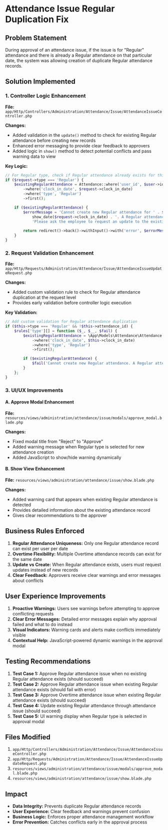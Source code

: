 # Attendance Issue Regular Duplication Fix

## Problem Statement
During approval of an attendance issue, if the issue is for "Regular" attendance and there is already a Regular attendance on that particular date, the system was allowing creation of duplicate Regular attendance records.

## Solution Implemented

### 1. Controller Logic Enhancement
**File:** `app/Http/Controllers/Administration/Attendance/Issue/AttendanceIssueController.php`

**Changes:**
- Added validation in the `update()` method to check for existing Regular attendance before creating new records
- Enhanced error messaging to provide clear feedback to approvers
- Added logic in `show()` method to detect potential conflicts and pass warning data to view

**Key Logic:**
```php
// For Regular type, check if Regular attendance already exists for this date
if ($request->type === 'Regular') {
    $existingRegularAttendance = Attendance::where('user_id', $user->id)
        ->where('clock_in_date', $request->clock_in_date)
        ->where('type', 'Regular')
        ->first();

    if ($existingRegularAttendance) {
        $errorMessage = 'Cannot create new Regular attendance for ' . $user->alias_name . ' on ' . 
            show_date($request->clock_in_date) . '. A Regular attendance already exists for this date. ' .
            'Please ask the employee to request an update to the existing attendance record instead.';
        
        return redirect()->back()->withInput()->with('error', $errorMessage);
    }
}
```

### 2. Request Validation Enhancement
**File:** `app/Http/Requests/Administration/Attendance/Issue/AttendanceIssueUpdateRequest.php`

**Changes:**
- Added custom validation rule to check for Regular attendance duplication at the request level
- Provides early validation before controller logic execution

**Key Validation:**
```php
// Add custom validation for Regular attendance duplication
if ($this->type === 'Regular' && !$this->attendance_id) {
    $rules['type'][] = function ($_, $__, $fail) {
        $existingRegularAttendance = \App\Models\Attendance\Attendance::where('user_id', $this->user_id)
            ->where('clock_in_date', $this->clock_in_date)
            ->where('type', 'Regular')
            ->first();

        if ($existingRegularAttendance) {
            $fail('Cannot create new Regular attendance. A Regular attendance already exists for this date. Please request to update the existing attendance record instead.');
        }
    };
}
```

### 3. UI/UX Improvements

#### A. Approve Modal Enhancement
**File:** `resources/views/administration/attendance/issue/modals/approve_modal.blade.php`

**Changes:**
- Fixed modal title from "Reject" to "Approve"
- Added warning message when Regular type is selected for new attendance creation
- Added JavaScript to show/hide warning dynamically

#### B. Show View Enhancement
**File:** `resources/views/administration/attendance/issue/show.blade.php`

**Changes:**
- Added warning card that appears when existing Regular attendance is detected
- Provides detailed information about the existing attendance record
- Gives clear recommendations to the approver

## Business Rules Enforced

1. **Regular Attendance Uniqueness:** Only one Regular attendance record can exist per user per date
2. **Overtime Flexibility:** Multiple Overtime attendance records can exist for the same date
3. **Update vs Create:** When Regular attendance exists, users must request updates instead of new records
4. **Clear Feedback:** Approvers receive clear warnings and error messages about conflicts

## User Experience Improvements

1. **Proactive Warnings:** Users see warnings before attempting to approve conflicting requests
2. **Clear Error Messages:** Detailed error messages explain why approval failed and what to do instead
3. **Visual Indicators:** Warning cards and alerts make conflicts immediately visible
4. **Contextual Help:** JavaScript-powered dynamic warnings in the approval modal

## Testing Recommendations

1. **Test Case 1:** Approve Regular attendance issue when no existing Regular attendance exists (should succeed)
2. **Test Case 2:** Approve Regular attendance issue when existing Regular attendance exists (should fail with error)
3. **Test Case 3:** Approve Overtime attendance issue when existing Regular attendance exists (should succeed)
4. **Test Case 4:** Update existing Regular attendance through attendance issue (should succeed)
5. **Test Case 5:** UI warning display when Regular type is selected in approval modal

## Files Modified

1. `app/Http/Controllers/Administration/Attendance/Issue/AttendanceIssueController.php`
2. `app/Http/Requests/Administration/Attendance/Issue/AttendanceIssueUpdateRequest.php`
3. `resources/views/administration/attendance/issue/modals/approve_modal.blade.php`
4. `resources/views/administration/attendance/issue/show.blade.php`

## Impact

- **Data Integrity:** Prevents duplicate Regular attendance records
- **User Experience:** Clear feedback and warnings prevent confusion
- **Business Logic:** Enforces proper attendance management workflow
- **Error Prevention:** Catches conflicts early in the approval process

